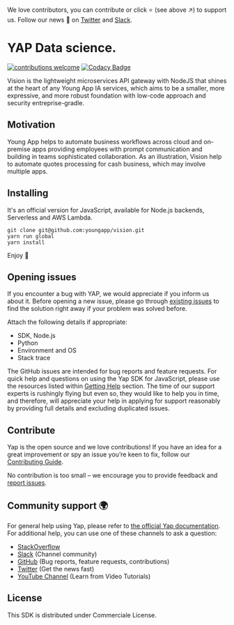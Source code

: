 We love contributors, you can contribute or click ⭐️ (see above :arrow_upper_right:) to support us. Follow our news 🏅 on [Twitter](https://twitter.com/youngapp_pf) and [Slack](https://join.slack.com/t/yapcommunity/shared_invite/enQtOTA2NTcxNjc1OTI2LTA3YmNjMWRhY2E1NjdkODE2MjU4ZTcxZmU0ZmYyMzkyMDliYjM3Nzk4YzI1NTEzYjA1MjYxNWJlNGFlMjIzMDY).

# YAP Data science.

[![contributions welcome](https://img.shields.io/badge/contributions-welcome-brightgreen.svg?style=flat)](https://github.com/youngapp/yap/blob/master/CONTRIBUTING.md) [![Codacy Badge](https://api.codacy.com/project/badge/Grade/570597c92b1e4ca9b67b2a49d9c2aa51)](https://www.codacy.com/gh/youngapp/vision?utm_source=github.com&utm_medium=referral&utm_content=youngapp/vision&utm_campaign=Badge_Grade)

Vision is the lightweight microservices API gateway with NodeJS that shines at the heart of any Young App IA services, which aims to be a smaller, more expressive, and more robust foundation with low-code approach and security entreprise-gradle.

## Motivation

Young App helps to automate business workflows across cloud and on-premise apps providing employees with prompt communication and building in teams sophisticated collaboration. As an illustration, Vision help to automate quotes processing for cash business, which may involve multiple apps.

## Installing

It's an official version for JavaScript, available for Node.js backends, Serverless and AWS Lambda.

```
git clone git@github.com:youngapp/vision.git
yarn run global
yarn install
```

Enjoy 🎉

## Opening issues

If you encounter a bug with YAP, we would appreciate if you inform us about it.
Before opening a new issue, please go through [existing issues](https://github.com/youngapp/vision/issues)
to find the solution right away if your problem was solved before.

Attach the following details if appropriate:

-   SDK, Node.js
-   Python
-   Environment and OS
-   Stack trace

The GitHub issues are intended for bug reports and feature requests.
For quick help and questions on using the Yap SDK for JavaScript, please use the resources listed within [Getting Help](https://github.com/youngapp/vision#getting-help) section. The time of our support experts is rushingly flying but even so, they would like to help you in time, and therefore, will appreciate your help in applying for support reasonably by providing full details and excluding duplicated issues.

## Contribute

Yap is the open source and we love contributions! If you have an idea for a great improvement or spy an issue you’re keen to fix, follow our [Contributing Guide](https://github.com/youngapp/vision/blob/master/CONTRIBUTING.md).

No contribution is too small – we encourage you to provide feedback and [report issues](https://github.com/youngapp/vision/issues).

## Community support 🌍

For general help using Yap, please refer to [the official Yap documentation](https://manual.youngapp.co/community/). For additional help, you can use one of these channels to ask a question:

-   [StackOverflow](http://stackoverflow.com/questions/tagged/yap-vison)
-   [Slack](https://join.slack.com/t/yapcommunity/shared_invite/enQtOTA2NTcxNjc1OTI2LTA3YmNjMWRhY2E1NjdkODE2MjU4ZTcxZmU0ZmYyMzkyMDliYjM3Nzk4YzI1NTEzYjA1MjYxNWJlNGFlMjIzMDY) (Channel community)
-   [GitHub](https://github.com/youngapp/vision) (Bug reports, feature requests, contributions)
-   [Twitter](https://twitter.com/youngapp_pf) (Get the news fast)
-   [YouTube Channel](https://www.youtube.com/channel/UCPY1PeAXPQIgo29e4Z9u5cA) (Learn from Video Tutorials)

## License

This SDK is distributed under Commerciale License.
